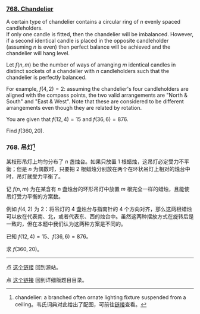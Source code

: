 ### [768. Chandelier](https://projecteuler.net/problem=768)

A certain type of chandelier contains a circular ring of $n$ evenly spaced candleholders.  
If only one candle is fitted, then the chandelier will be imbalanced. However, if a second identical candle is placed in the opposite candleholder (assuming $n$ is even) then perfect balance will be achieved and the chandelier will hang level.

Let $f(n,m)$ be the number of ways of arranging $m$ identical candles in distinct sockets of a chandelier with $n$ candleholders such that the chandelier is perfectly balanced.

For example, $f(4, 2) = 2$: assuming the chandelier's four candleholders are aligned with the compass points, the two valid arrangements are "North & South" and "East & West". Note that these are considered to be different arrangements even though they are related by rotation.

You are given that $f(12,4) = 15$ and $f(36, 6) = 876$.

Find $f(360, 20)$.

### 768. 吊灯[^1]

某枝形吊灯上均匀分布了 $n$ 盏烛台。如果只放置 1 根蜡烛，这吊灯必定受力不平衡；但是 $n$ 为偶数时，只要把 2 根蜡烛分别放在两个在环状吊灯上相对的烛台中时，吊灯就受力平衡了。

记 $f(n, m)$ 为在某含有 $n$ 盏烛台的环形吊灯中放置 $m$ 根完全一样的蜡烛，且能使吊灯受力平衡的方案数。

例如 $f(4, 2)$ 为 2：将吊灯的 4 盏烛台与指南针的 4 个方向对齐，那么这两根蜡烛可以放在代表南、北，或者代表东、西的烛台中。虽然这两种摆放方式在旋转后是一致的，但在本题中我们认为这两种方案是不同的。

已知 $f(12, 4) = 15$、$f(36, 6) = 876$。

求 $f(360, 20)$。

---

点 [这个链接](https://fsy-juruo.github.io/pe-chinese-translation/) 回到源站。

点 [这个链接](https://fsy-juruo.github.io/pe-chinese-translation/detailed_content_archives.html) 回到详细版题目目录。

[^1]: chandelier: a branched often ornate lighting fixture suspended from a ceiling。韦氏词典对此给出了配图，可前往[链接](https://www.merriam-webster.com/dictionary/chandelier#art-1)查看。